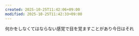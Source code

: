 ```yaml
---
created: 2025-10-25T11:42:06+09:00
modified: 2025-10-25T11:42:33+09:00
---
```


何かをしなくてはならない感覚で目を覚ますことがあり今日はそれ
